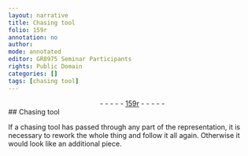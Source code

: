 ```yaml
---
layout: narrative
title: Chasing tool
folio: 159r
annotation: no
author:
mode: annotated
editor: GR8975 Seminar Participants
rights: Public Domain
categories: []
tags: [chasing tool]
---
```


 <div class="folio" align="center">- - - - - <a href="http://gallica.bnf.fr/ark:/12148/btv1b10500001g/f323.item.r=" target="_blank">159r</a> - - - - - </div> 
## Chasing tool

 
If a <span class="material">chasing tool</span> has passed through any part of the representation, it is necessary to rework the whole thing and follow it all again. Otherwise it would look like an additional piece.
 